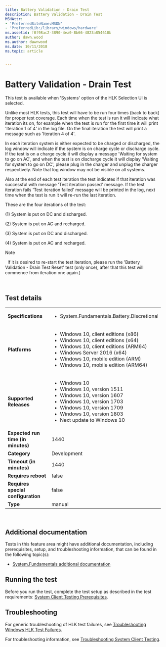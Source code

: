 ```yaml
---
title: Battery Validation - Drain Test
description: Battery Validation - Drain Test
MSHAttr:
- 'PreferredSiteName:MSDN'
- 'PreferredLib:/library/windows/hardware'
ms.assetid: f0f98ac2-3890-4ea0-8b66-4823a854610b
author: dawn.wood
ms.author: dawnwood
ms.date: 10/11/2018
ms.topic: article


---
```


# <span id="p_hlk_test.11c8b6c9-5aef-4da7-98ad-85cd0d9a821f"></span>Battery Validation - Drain Test


This test is available when 'Systems' option of the HLK Selection UI is selected.

Unlike most HLK tests, this test will have to be run four times (back to back) for proper test coverage. Each time when the test is run it will indicate what iteration its on, for example when the test is run for the first time it will print 'Iteration 1 of 4' in the log file. On the final iteration the test will print a message such as 'Iteration 4 of 4'.

In each iteration system is either expected to be charged or discharged, the log window will indicate if the system is on charge cycle or discharge cycle. If the test is on a charge cycle it will display a message 'Waiting for system to go on AC', and when the test is on discharge cycle it will display 'Waiting for system to go on DC', please plug in the charger and unplug the charger respectively. Note that log window may not be visible on all systems.

Also at the end of each test iteration the test indicates if that iteration was successful with message 'Test iteration passed' message. If the test iteration fails 'Test iteration failed' message will be printed in the log, next time when the test is run it will re-run the last iteration.

These are the four iterations of the test:

(1) System is put on DC and discharged.

(2) System is put on AC and recharged.

(3) System is put on DC and discharged.

(4) System is put on AC and recharged.

>[!NOTE]
>  If it is desired to re-start the test iteration, please run the 'Battery Validation - Drain Test Reset' test (only once), after that this test will commence from iteration one again.)

 

## Test details
|||
|---|---|
| **Specifications**  | <ul><li>System.Fundamentals.Battery.Discretional</li></ul> |  
| **Platforms**   | <ul><li>Windows 10, client editions (x86)</li><li>Windows 10, client editions (x64)</li><li>Windows 10, client editions (ARM64)</li><li>Windows Server 2016 (x64)</li><li>Windows 10, mobile edition (ARM)</li><li>Windows 10, mobile edition (ARM64)</li></ul> |
| **Supported Releases** | <ul><li>Windows 10</li><li>Windows 10, version 1511</li><li>Windows 10, version 1607</li><li>Windows 10, version 1703</li><li>Windows 10, version 1709</li><li>Windows 10, version 1803</li><li>Next update to Windows 10</li></ul> |
|**Expected run time (in minutes)**| 1440 |
|**Category**| Development |
|**Timeout (in minutes)**| 1440 |
|**Requires reboot**| false |
|**Requires special configuration**| false |
|**Type**| manual |

 

## <span id="Additional_documentation"></span><span id="additional_documentation"></span><span id="ADDITIONAL_DOCUMENTATION"></span>Additional documentation


Tests in this feature area might have additional documentation, including prerequisites, setup, and troubleshooting information, that can be found in the following topic(s):

-   [System.Fundamentals additional documentation](system-fundamentals-additional-documentation.md)

## <span id="Running_the_test"></span><span id="running_the_test"></span><span id="RUNNING_THE_TEST"></span>Running the test


Before you run the test, complete the test setup as described in the test requirements: [System Client Testing Prerequisites](system-client-testing-prerequisites.md).

## <span id="Troubleshooting"></span><span id="troubleshooting"></span><span id="TROUBLESHOOTING"></span>Troubleshooting


For generic troubleshooting of HLK test failures, see [Troubleshooting Windows HLK Test Failures](..\user\troubleshooting-windows-hlk-test-failures.md).

For troubleshooting information, see [Troubleshooting System Client Testing](troubleshooting-system-client-testing.md).

 

 






